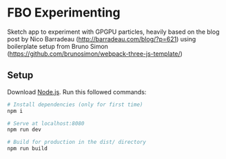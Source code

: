 # FBO Experimenting

Sketch app to experiment with GPGPU particles, heavily based on the blog post by Nico Barradeau (http://barradeau.com/blog/?p=621) using boilerplate setup from Bruno Simon (https://github.com/brunosimon/webpack-three-js-template/)

## Setup

Download [Node.js](https://nodejs.org/en/download/).
Run this followed commands:

```bash
# Install dependencies (only for first time)
npm i

# Serve at localhost:8080
npm run dev

# Build for production in the dist/ directory
npm run build
```
